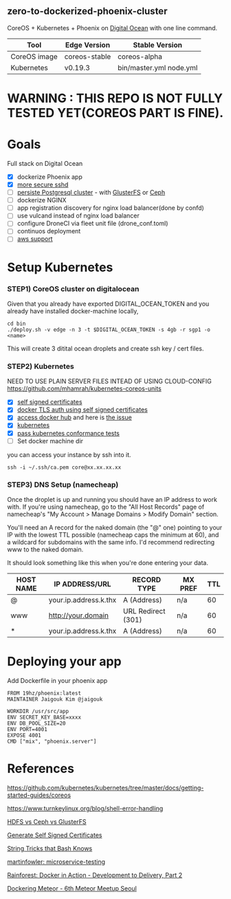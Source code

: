 zero-to-dockerized-phoenix-cluster
----------------------------------

CoreOS + Kubernetes + Phoenix on [Digital Ocean](https://www.digitalocean.com/?refcode=842fc3e1bfa6) with one line command.

| Tool | Edge Version | Stable Version |
| --- | --- |  --- |
| CoreOS image | coreos-stable | coreos-alpha |
| Kubernetes | v0.19.3 | bin/master.yml node.yml |

# WARNING : THIS REPO IS NOT FULLY TESTED YET(COREOS PART IS FINE).

# Goals

Full stack on Digital Ocean

- [x] dockerize Phoenix app
- [x] [more secure sshd](https://stribika.github.io/2015/01/04/secure-secure-shell.html)
- [ ] [persiste Postgresql cluster](http://www.livewyer.com/blog/2015/10/02/kubernetes-exciting-experimental-features) - with [GlusterFS](https://github.com/rootfs/kubernetes/tree/wip-gluster/examples/glusterfs) or [Ceph](https://github.com/rootfs/docker-ceph)
- [ ] dockerize NGINX
- [ ] app registration discovery for nginx load balancer(done by confd)
- [ ] use vulcand instead of nginx load balancer
- [ ] configure DroneCI via fleet unit file (drone_conf.toml)
- [ ] continuos deployment
- [ ] [aws support](http://docs.deis.io/en/latest/installing_deis/aws/)

# Setup Kubernetes

### STEP1) CoreOS cluster on digitalocean

Given that you already have exported DIGITAL_OCEAN_TOKEN
and you already have installed docker-machine locally,

```
cd bin
./deploy.sh -v edge -n 3 -t $DIGITAL_OCEAN_TOKEN -s 4gb -r sgp1 -o <name>

```

This will create 3 ditital ocean droplets 
and create ssh key / cert files. 

### STEP2) Kubernetes

NEED TO USE PLAIN SERVER FILES INTEAD OF USING CLOUD-CONFIG 
https://github.com/mhamrah/kubernetes-coreos-units

- [x] [self signed certificates](https://coreos.com/os/docs/latest/generate-self-signed-certificates.html)
- [x] [docker TLS auth using self signed certificates](https://coreos.com/os/docs/latest/customizing-docker.html)
- [x] [access docker hub](https://coreos.com/os/docs/latest/registry-authentication.html) and here is [the issue](https://github.com/coreos/bugs/issues/820)
- [x] [kubernetes](https://github.com/mhamrah/kubernetes-coreos-units)
- [x] [pass kubernetes conformance tests](https://coreos.com/kubernetes/docs/latest/conformance-tests.html)
- [ ] Set docker machine dir

you can access your instance by ssh into it.

```
ssh -i ~/.ssh/ca.pem core@xx.xx.xx.xx
```

### STEP3) DNS Setup (namecheap)

Once the droplet is up and running you should have an IP address to work with. If you're using namecheap, go to the "All Host Records" page of namecheap's "My Account > Manage Domains > Modify Domain" section.

You'll need an A record for the naked domain (the "@" one) pointing to your IP with the lowest TTL possible (namecheap caps the minimum at 60), and a wildcard for subdomains with the same info. I'd recommend redirecting www to the naked domain.

It should look something like this when you're done entering your data.

| HOST NAME | IP ADDRESS/URL | RECORD TYPE | MX PREF | TTL |
| --- | --- | --- | --- | --- |
| @ | your.ip.address.k.thx | A (Address) | n/a | 60 |
| www | http://your.domain | URL Redirect (301) | n/a | 60 |
| * | your.ip.address.k.thx | A (Address) | n/a | 60 |

# Deploying your app

Add Dockerfile in your phoenix app

```
FROM 19hz/phoenix:latest
MAINTAINER Jaigouk Kim @jaigouk

WORKDIR /usr/src/app
ENV SECRET_KEY_BASE=xxxx
ENV DB_POOL_SIZE=20
ENV PORT=4001
EXPOSE 4001
CMD ["mix", "phoenix.server"]
```

# References

https://github.com/kubernetes/kubernetes/tree/master/docs/getting-started-guides/coreos

https://www.turnkeylinux.org/blog/shell-error-handling

[HDFS vs Ceph vs GlusterFS](http://iopscience.iop.org/article/10.1088/1742-6596/513/4/042014/pdf)

[Generate Self Signed Certificates](https://coreos.com/os/docs/latest/generate-self-signed-certificates.html)

[String Tricks that Bash Knows](http://spin.atomicobject.com/2014/02/16/bash-string-maniuplation/)

[martinfowler: microservice-testing](http://martinfowler.com/articles/microservice-testing/)

[Rainforest: Docker in Action - Development to Delivery, Part 2](https://blog.rainforestqa.com/2014-12-08-docker-in-action-from-deployment-to-delivery-part-2-continuous-integration/)

[Dockering Meteor - 6th Meteor Meetup Seoul](https://github.com/jaigouk/zero-to-dockerized-meteor-cluster)
